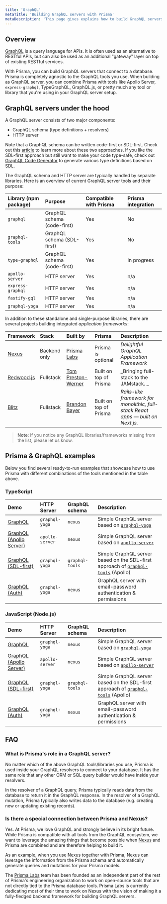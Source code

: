 ```yaml
---
title: 'GraphQL'
metaTitle: 'Building GraphQL servers with Prisma'
metaDescription: 'This page gives explains how to build GraphQL servers with Prisma. It shows how Prisma fits into the GraphQL ecosystem and provides practical examples.'
---
```


## Overview

[GraphQL](http://graphql.org/) is a query language for APIs. It is often used as an alternative to RESTful APIs, but can also be used as an additional "gateway" layer on top of existing RESTful services.

With Prisma, you can build GraphQL servers that connect to a database. Prisma is completely agnostic to the GraphQL tools you use. When building as GraphQL server, you can combine Prisma with tools like Apollo Server, `express-graphql`, TypeGraphQL, GraphQL.js, or pretty much any tool or library that you're using in your GraphQL server setup.

## GraphQL servers under the hood

A GraphQL server consists of two major components:

- GraphQL schema (type definitions + resolvers)
- HTTP server

Note that a GraphQL schema can be written code-first or SDL-first. Check out this [article](https://www.prisma.io/blog/the-problems-of-schema-first-graphql-development-x1mn4cb0tyl3/) to learn more about these two approaches. If you like the SDL-first approach but still want to make your code type-safe, check out [GraphQL Code Generator](https://graphql-code-generator.com/) to generate various type definitions based on SDL.

The GraphQL schema and HTTP server are typically handled by separate libraries. Here is an overview of current GraphQL server tools and their purpose:

| Library (npm package) | Purpose                     | Compatible with Prisma | Prisma integration |
| :-------------------- | :-------------------------- | :--------------------- | :----------------- |
| `graphql`             | GraphQL schema (code-first) | Yes                    | No                 |
| `graphql-tools`       | GraphQL schema (SDL-first)  | Yes                    | No                 |
| `type-graphql`        | GraphQL schema (code-first) | Yes                    | In progress        |
| `apollo-server`       | HTTP server                 | Yes                    | n/a                |
| `express-graphql`     | HTTP server                 | Yes                    | n/a                |
| `fastify-gql`         | HTTP server                 | Yes                    | n/a                |
| `graphql-yoga`        | HTTP server                 | Yes                    | n/a                |

In addition to these standalone and single-purpose libraries, there are several projects building integrated _application frameworks_:

| Framework                                  | Stack        | Built by                                          | Prisma                 | Description                                                                      |
| :----------------------------------------- | :----------- | :------------------------------------------------ | :--------------------- | :------------------------------------------------------------------------------- |
| [Nexus](https://www.nexusjs.org/#/)        | Backend only | [Prisma Labs](https://github.com/prisma-labs/)    | Prisma is optional     | _Delightful GraphQL Application Framework_                                       |
| [Redwood.js](https://redwoodjs.com)        | Fullstack    | [Tom Preston-Werner](https://github.com/mojombo/) | Built on top of Prisma | _Bringing full-stack to the JAMstack. _                                          |
| [Blitz](https://github.com/blitz-js/blitz) | Fullstack    | [Brandon Bayer](https://github.com/flybayer)      | Built on top of Prisma | _Rails-like framework for monolithic, full-stack React apps — built on Next.js._ |

> **Note**: If you notice any GraphQL libraries/frameworks missing from the list, please let us know.

## Prisma & GraphQL examples

Below you find several ready-to-run examples that showcase how to use Prisma with different combinations of the tools mentioned in the table above.

### TypeScript

| Demo                                                                                                              | HTTP Server     | GraphQL schema  | Description                                                                                                                            |
| :---------------------------------------------------------------------------------------------------------------- | :-------------- | :-------------- | :------------------------------------------------------------------------------------------------------------------------------------- |
| [GraphQL](https://github.com/prisma/prisma-examples/tree/master/typescript/graphql)                               | `graphql-yoga`  | `nexus`         | Simple GraphQL server based on [`graphql-yoga`](https://github.com/prisma-labs/graphql-yoga)                                           |
| [GraphQL (Apollo Server)](https://github.com/prisma/prisma-examples/tree/master/typescript/graphql-apollo-server) | `apollo-server` | `nexus`         | Simple GraphQL server based on [`apollo-server`](https://www.apollographql.com/docs/apollo-server/)                                    |
| [GraphQL (SDL-first)](https://github.com/prisma/prisma-examples/tree/master/typescript/graphql-sdl-first)         | `graphql-yoga`  | `graphql-tools` | Simple GraphQL server based on the SDL-first approach of [`graphql-tools`](https://www.apollographql.com/docs/graphql-tools/) (Apollo) |
| [GraphQL (Auth)](https://github.com/prisma/prisma-examples/tree/master/typescript/graphql-auth)                   | `graphql-yoga`  | `nexus`         | GraphQL server with email-password authentication & permissions                                                                        |

### JavaScript (Node.js)

| Demo                                                                                                              | HTTP Server     | GraphQL schema  | Description                                                                                                                            |
| :---------------------------------------------------------------------------------------------------------------- | :-------------- | :-------------- | :------------------------------------------------------------------------------------------------------------------------------------- |
| [GraphQL](https://github.com/prisma/prisma-examples/tree/master/javascript/graphql)                               | `graphql-yoga`  | `nexus`         | Simple GraphQL server based on [`graphql-yoga`](https://github.com/prisma-labs/graphql-yoga)                                           |
| [GraphQL (Apollo Server)](https://github.com/prisma/prisma-examples/tree/master/javascript/graphql-apollo-server) | `apollo-server` | `nexus`         | Simple GraphQL server based on [`apollo-server`](https://www.apollographql.com/docs/apollo-server/)                                    |
| [GraphQL (SDL-first)](https://github.com/prisma/prisma-examples/tree/master/javascript/graphql-sdl-first)         | `graphql-yoga`  | `graphql-tools` | Simple GraphQL server based on the SDL-first approach of [`graphql-tools`](https://www.apollographql.com/docs/graphql-tools/) (Apollo) |
| [GraphQL (Auth)](https://github.com/prisma/prisma-examples/tree/master/javascript/graphql-auth)                   | `graphql-yoga`  | `nexus`         | GraphQL server with email-password authentication & permissions                                                                        |

## FAQ

### What is Prisma's role in a GraphQL server?

No matter which of the above GraphQL tools/libraries you use, Prisma is used inside your GraphQL resolvers to connect to your database. It has the same role that any other ORM or SQL query builder would have inside your resolvers.

In the resolver of a GraphQL query, Prisma typically reads data from the database to return it in the GraphQL response. In the resolver of a GraphQL mutation, Prisma typically also writes data to the database (e.g. creating new or updating existing records).

### Is there a special connection between Prisma and Nexus?

Yes. At Prisma, we love GraphQL and strongly believe in its bright future. While Prisma is compatible with all tools from the GraphQL ecosystem, we want to leverage the amazing things that become possible when [Nexus](https://www.nexusjs.org/#/) and Prisma are combined and are therefore helping to build it.

As an example, when you use Nexus together with Prisma, Nexus can leverage the information from the Prisma schema and automatically generate queries and mutations for your Prisma models.

The [Prisma Labs](https://github.com/prisma-labs) team has been founded as an independent part of the rest of Prisma's engineering organization to work on open-source tools that are not directly tied to the Prisma database tools. Prisma Labs is currently dedicating most of their time to work on Nexus with the vision of making it a fully-fledged backend framework for building GraphQL servers.
